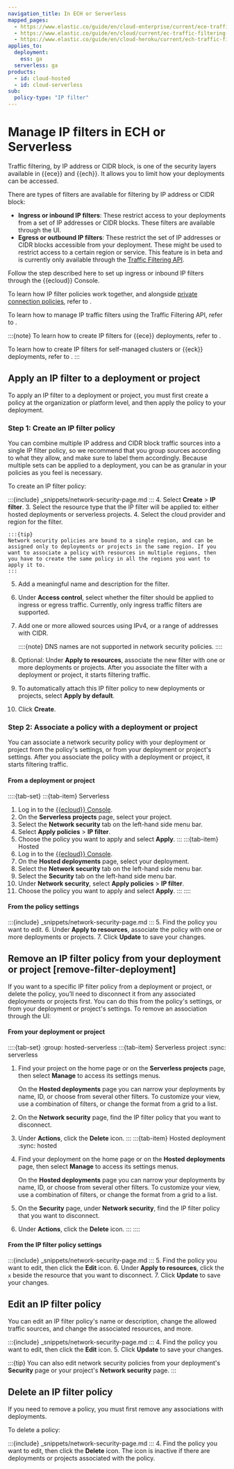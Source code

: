 ```yaml
---
navigation_title: In ECH or Serverless
mapped_pages:
  - https://www.elastic.co/guide/en/cloud-enterprise/current/ece-traffic-filtering-ip.html
  - https://www.elastic.co/guide/en/cloud/current/ec-traffic-filtering-ip.html
  - https://www.elastic.co/guide/en/cloud-heroku/current/ech-traffic-filtering-ip.html
applies_to:
  deployment:
    ess: ga
  serverless: ga
products:
  - id: cloud-hosted
  - id: cloud-serverless
sub:
  policy-type: "IP filter"
---
```


# Manage IP filters in ECH or Serverless

Traffic filtering, by IP address or CIDR block, is one of the security layers available in {{ece}} and {{ech}}. It allows you to limit how your deployments can be accessed.

There are types of filters are available for filtering by IP address or CIDR block:

* **Ingress or inbound IP filters**: These restrict access to your deployments from a set of IP addresses or CIDR blocks. These filters are available through the UI.
* **Egress or outbound IP filters**: These restrict the set of IP addresses or CIDR blocks accessible from your deployment. These might be used to restrict access to a certain region or service. This feature is in beta and is currently only available through the [Traffic Filtering API](/deploy-manage/security/ec-traffic-filtering-through-the-api.md).

Follow the step described here to set up ingress or inbound IP filters through the {{ecloud}} Console.

To learn how IP filter policies work together, and alongside [private connection policies](private-link-traffic-filters.md), refer to [](/deploy-manage/security/network-security-policies.md).

To learn how to manage IP traffic filters using the Traffic Filtering API, refer to [](/deploy-manage/security/ec-traffic-filtering-through-the-api.md).

:::{note}
To learn how to create IP filters for {{ece}} deployments, refer to [](ip-filtering-ece.md).

To learn how to create IP filters for self-managed clusters or {{eck}} deployments, refer to [](ip-filtering-basic.md).
:::

## Apply an IP filter to a deployment or project

To apply an IP filter to a deployment or project, you must first create a policy at the organization or platform level, and then apply the policy to your deployment.

### Step 1: Create an IP filter policy

You can combine multiple IP address and CIDR block traffic sources into a single IP filter policy, so we recommend that you group sources according to what they allow, and make sure to label them accordingly. Because multiple sets can be applied to a deployment, you can be as granular in your policies as you feel is necessary.

To create an IP filter policy:

:::{include} _snippets/network-security-page.md
::: 
4. Select **Create** > **IP filter**.
3. Select the resource type that the IP filter will be applied to: either hosted deployments or serverless projects.
4. Select the cloud provider and region for the filter. 
   
    :::{tip}
    Network security policies are bound to a single region, and can be assigned only to deployments or projects in the same region. If you want to associate a policy with resources in multiple regions, then you have to create the same policy in all the regions you want to apply it to.
    :::
5. Add a meaningful name and description for the filter.
6. Under **Access control**, select whether the filter should be applied to ingress or egress traffic. Currently, only ingress traffic filters are supported.
7. Add one or more allowed sources using IPv4, or a range of addresses with CIDR.

    ::::{note}
    DNS names are not supported in network security policies.
    ::::
8.  Optional: Under **Apply to resources**, associate the new filter with one or more deployments or projects. After you associate the filter with a deployment or project, it starts filtering traffic.
9.  To automatically attach this IP filter policy to new deployments or projects, select **Apply by default**.
10.  Click **Create**.

### Step 2: Associate a policy with a deployment or project

You can associate a network security policy with your deployment or project from the policy's settings, or from your deployment or project's settings. After you associate the policy with a deployment or project, it starts filtering traffic.

#### From a deployment or project

::::{tab-set}
:::{tab-item} Serverless
1. Log in to the [{{ecloud}} Console](https://cloud.elastic.co?page=docs&placement=docs-body).
2. On the **Serverless projects** page, select your project.
3. Select the **Network security** tab on the left-hand side menu bar.
4. Select **Apply policies** > **IP filter**.
6. Choose the policy you want to apply and select **Apply**.
:::
:::{tab-item} Hosted
1. Log in to the [{{ecloud}} Console](https://cloud.elastic.co?page=docs&placement=docs-body).
2. On the **Hosted deployments** page, select your deployment.
3. Select the **Network security** tab on the left-hand side menu bar.
4. Select the **Security** tab on the left-hand side menu bar.
5. Under **Network security**, select **Apply policies** > **IP filter**.
6. Choose the policy you want to apply and select **Apply**.
:::
::::

#### From the policy settings

:::{include} _snippets/network-security-page.md
:::
5. Find the policy you want to edit.
6. Under **Apply to resources**, associate the policy with one or more deployments or projects.
7. Click **Update** to save your changes.

## Remove an IP filter policy from your deployment or project [remove-filter-deployment]

If you want to a specific IP filter policy from a deployment or project, or delete the policy, you’ll need to disconnect it from any associated deployments or projects first. You can do this from the policy's settings, or from your deployment or project's settings. To remove an association through the UI:

#### From your deployment or project

::::{tab-set}
:group: hosted-serverless
:::{tab-item} Serverless project
:sync: serverless
1. Find your project on the home page or on the **Serverless projects** page, then select **Manage** to access its settings menus.

    On the **Hosted deployments** page you can narrow your deployments by name, ID, or choose from several other filters. To customize your view, use a combination of filters, or change the format from a grid to a list.
2. On the **Network security** page, find the IP filter policy that you want to disconnect. 
3. Under **Actions**, click the **Delete** icon.
:::
:::{tab-item} Hosted deployment
:sync: hosted
1. Find your deployment on the home page or on the **Hosted deployments** page, then select **Manage** to access its settings menus.

    On the **Hosted deployments** page you can narrow your deployments by name, ID, or choose from several other filters. To customize your view, use a combination of filters, or change the format from a grid to a list.
2. On the **Security** page, under **Network security**, find the IP filter policy that you want to disconnect. 
3. Under **Actions**, click the **Delete** icon.
:::
::::

#### From the IP filter policy settings

:::{include} _snippets/network-security-page.md
:::
5. Find the policy you want to edit, then click the **Edit** icon.
6. Under **Apply to resources**, click the `x` beside the resource that you want to disconnect.
7. Click **Update** to save your changes.

## Edit an IP filter policy

You can edit an IP filter policy's name or description, change the allowed traffic sources, and change the associated resources, and more.

:::{include} _snippets/network-security-page.md
:::
4. Find the policy you want to edit, then click the **Edit** icon.
5. Click **Update** to save your changes.

:::{tip}
You can also edit network security policies from your deployment's **Security** page or your project's **Network security** page.
:::

## Delete an IP filter policy

If you need to remove a policy, you must first remove any associations with deployments.

To delete a policy:

:::{include} _snippets/network-security-page.md
:::
4. Find the policy you want to edit, then click the **Delete** icon. The icon is inactive if there are deployments or projects associated with the policy.